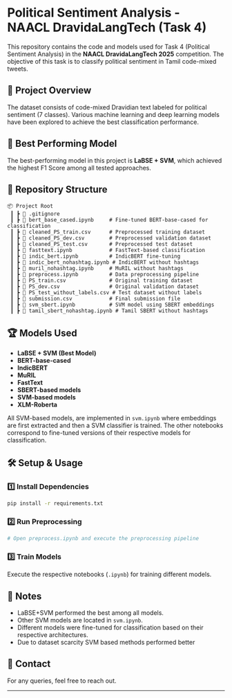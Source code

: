 # Political Sentiment Analysis - NAACL DravidaLangTech (Task 4)

This repository contains the code and models used for Task 4 (Political Sentiment Analysis) in the **NAACL DravidaLangTech 2025** competition. The objective of this task is to classify political sentiment in Tamil code-mixed tweets.

## 📌 Project Overview  
The dataset consists of code-mixed Dravidian text labeled for political sentiment (7 classes). Various machine learning and deep learning models have been explored to achieve the best classification performance.

## 🚀 Best Performing Model  
The best-performing model in this project is **LaBSE + SVM**, which achieved the highest F1 Score among all tested approaches.

## 📂 Repository Structure  

```
📦 Project Root  
 ┃ ┣ 📜 .gitignore  
 ┃ ┣ 📜 bert_base_cased.ipynb     # Fine-tuned BERT-base-cased for classification  
 ┃ ┣ 📜 cleaned_PS_train.csv      # Preprocessed training dataset  
 ┃ ┣ 📜 cleaned_PS_dev.csv        # Preprocessed validation dataset  
 ┃ ┣ 📜 cleaned_PS_test.csv       # Preprocessed test dataset  
 ┃ ┣ 📜 fasttext.ipynb            # FastText-based classification  
 ┃ ┣ 📜 indic_bert.ipynb          # IndicBERT fine-tuning  
 ┃ ┣ 📜 indic_bert_nohashtag.ipynb # IndicBERT without hashtags  
 ┃ ┣ 📜 muril_nohashtag.ipynb     # MuRIL without hashtags  
 ┃ ┣ 📜 preprocess.ipynb          # Data preprocessing pipeline  
 ┃ ┣ 📜 PS_train.csv              # Original training dataset  
 ┃ ┣ 📜 PS_dev.csv                # Original validation dataset  
 ┃ ┣ 📜 PS_test_without_labels.csv # Test dataset without labels  
 ┃ ┣ 📜 submission.csv            # Final submission file  
 ┃ ┣ 📜 svm_sbert.ipynb           # SVM model using SBERT embeddings  
 ┃ ┣ 📜 tamil_sbert_nohashtag.ipynb # Tamil SBERT without hashtags  
```

## 🏆 Models Used  

- **LaBSE + SVM (Best Model)**
- **BERT-base-cased**  
- **IndicBERT**  
- **MuRIL**  
- **FastText**  
- **SBERT-based models**  
- **SVM-based models**  
- **XLM-Roberta**

All SVM-based models, are implemented in `svm.ipynb` where embeddings are first extracted and then a SVM classifier is trained. The other notebooks correspond to fine-tuned versions of their respective models for classification.

## 🛠️ Setup & Usage  

### 1️⃣ Install Dependencies  
```bash
pip install -r requirements.txt
```

### 2️⃣ Run Preprocessing  
```python
# Open preprocess.ipynb and execute the preprocessing pipeline
```

### 3️⃣ Train Models  
Execute the respective notebooks (`.ipynb`) for training different models.


## 📝 Notes  
- LaBSE+SVM performed the best among all models.  
- Other SVM models are located in `svm.ipynb`.  
- Different models were fine-tuned for classification based on their respective architectures.  
- Due to dataset scarcity SVM based methods performed better

## 📧 Contact  
For any queries, feel free to reach out.

---

